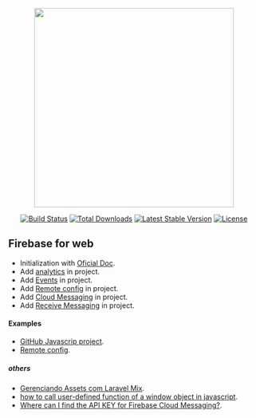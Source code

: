 <p align="center"><a href="https://laravel.com" target="_blank"><img src="https://raw.githubusercontent.com/laravel/art/master/logo-lockup/5%20SVG/2%20CMYK/1%20Full%20Color/laravel-logolockup-cmyk-red.svg" width="400"></a></p>

<p align="center">
<a href="https://travis-ci.org/laravel/framework"><img src="https://travis-ci.org/laravel/framework.svg" alt="Build Status"></a>
<a href="https://packagist.org/packages/laravel/framework"><img src="https://img.shields.io/packagist/dt/laravel/framework" alt="Total Downloads"></a>
<a href="https://packagist.org/packages/laravel/framework"><img src="https://img.shields.io/packagist/v/laravel/framework" alt="Latest Stable Version"></a>
<a href="https://packagist.org/packages/laravel/framework"><img src="https://img.shields.io/packagist/l/laravel/framework" alt="License"></a>
</p>

## Firebase for web

- Initialization with [Oficial Doc](https://firebase.google.com/docs/web/setup).
- Add [analytics](https://firebase.google.com/docs/analytics/get-started?platform=web) in project.
- Add [Events](https://firebase.google.com/docs/analytics/events?platform=web) in project.
- Add [Remote config](https://firebase.google.com/docs/remote-config/get-started?platform=web) in project.
- Add [Cloud Messaging](https://firebase.google.com/docs/cloud-messaging/js/client) in project.
- Add [Receive Messaging](https://firebase.google.com/docs/cloud-messaging/js/receive) in project.

#### Examples
- [GitHub Javascrip project](https://github.com/firebase/quickstart-js).
- [Remote config](https://github.com/firebase/quickstart-js/blob/master/remote-config/index.html).

##### others
- [Gerenciando Assets com Laravel Mix](https://imasters.com.br/css/gerenciando-assets-com-laravel-mix).
- [how to call user-defined function of a window object in javascript](https://stackoverflow.com/questions/18956328/how-to-call-user-defined-function-of-a-window-object-in-javascript).
- [Where can I find the API KEY for Firebase Cloud Messaging?](https://stackoverflow.com/questions/37337512/where-can-i-find-the-api-key-for-firebase-cloud-messaging).
